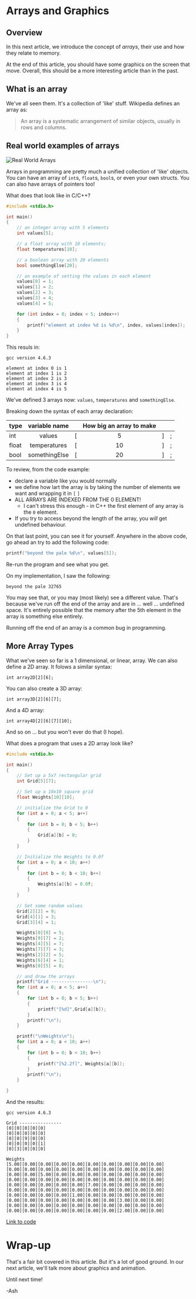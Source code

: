 # Arrays and Graphics

## Overview

In this next article, we introduce the concept of _arrays_, their use and how they relate to memory.

At the end of this article, you should have some graphics on the screen that move. Overall, this should be a more interesting article than in the past.

## What is an array

We've all seen them. It's a collection of 'like' stuff. Wikipedia defines an array as:

> An array is a systematic arrangement of similar objects, usually in rows and columns.

## Real world examples of arrays

![Real World Arrays](images/realworldarrays.png)

Arrays in programming are pretty much a unified collection of 'like' objects. You can have an array of `int`s, `float`s, `bool`s, or even your own structs. You can also have arrays of pointers too!

What does that look like in C/C++?

``` C++
#include <stdio.h>

int main() 
{
    // an integer array with 5 elements
    int values[5];

    // a float array with 10 elements;
    float temperatures[10];

    // a boolean array with 20 elements
    bool somethingElse[20];

    // an example of setting the values in each element
    values[0] = 1;
    values[1] = 2;
    values[2] = 3;
    values[3] = 4;
    values[4] = 5;

    for (int index = 0; index < 5; index++)
    {
        printf("element at index %d is %d\n", index, values[index]);
    }
}
```

This resuls in:

``` Prompt
gcc version 4.6.3
   
element at index 0 is 1
element at index 1 is 2
element at index 2 is 3
element at index 3 is 4
element at index 4 is 5
```

We've defined 3 arrays now: `values`, `temperatures` and `somethingElse`.

Breaking down the syntax of each array declaration:

| type | variable name |   | How big an array to make | | |
| ---- |:-------------:| - |:------------------------:|-|-|
| int  | values        | [ | 5 | ] | ; |
| float | temperatures | [ | 10 | ] | ; |
| bool | somethingElse | [ | 20 | ] | ; |


To review, from the code example:

- declare a variable like you would normally
- we define how lart the array is by taking the number of elements we want and wrapping it in `[` `]`
- ALL ARRAYS ARE INDEXED FROM THE 0 ELEMENT!
    - I can't stress this enough - in C++ the first element of any array is the `0` element.
- If you try to access beyond the length of the array, you _will_ get undefined behaviour.

On that last point, you can see it for yourself. Anywhere in the above code, go ahead an try to add the following code:

``` C++
printf("beyond the pale %d\n", values[5]);
```

Re-run the program and see what you get.

On my implementation, I saw the following:

``` Prompt
beyond the pale 32765
```

You may see that, or you may (most likely) see a different value. That's because we've run off the end of the array and are in ... well ... undefined space. It's entirely possible that the memory after the 5th element in the array is something else entirely.

Running off the end of an array is a common bug in programming.

## More Array Types

What we've seen so far is a 1 dimensional, or linear, array.  We can also define a 2D array. It folows a similar syntax:

`int array2D[2][6];`

You can also create a 3D array:

`int array3D[2][6][7];`

And a 4D array:

`int array4D[2][6][7][10];`

And so on ... but you won't ever do that (I hope).

What does a program that uses a 2D array look like?

``` C++
#include <stdio.h>

int main()
{
    // Set up a 5x7 rectangular grid
    int Grid[5][7];

    // Set up a 10x10 square grid
    float Weights[10][10];

    // initialize the Grid to 0
    for (int a = 0; a < 5; a++)
    {
        for (int b = 0; b < 5; b++)
        {
            Grid[a][b] = 0;
        }
    }

    // Initialize the Weights to 0.0f
    for (int a = 0; a < 10; a++)
    {
        for (int b = 0; b < 10; b++)
        {
            Weights[a][b] = 0.0f;
        }
    }

    // Set some random values
    Grid[2][2] = 9;
    Grid[4][1] = 3;
    Grid[3][4] = 1;

    Weights[0][0] = 5;
    Weights[9][7] = 2;
    Weights[4][5] = 7;
    Weights[7][7] = 3;
    Weights[2][2] = 5;
    Weights[6][4] = 1;
    Weights[0][5] = 8;

    // and draw the arrays
    printf("Grid ----------------\n");
    for (int a = 0; a < 5; a++)
    {
        for (int b = 0; b < 5; b++)
        {
            printf("[%d]",Grid[a][b]);
        }
        printf("\n");
    }

    printf("\nWeights\n");
    for (int a = 0; a < 10; a++)
    {
        for (int b = 0; b < 10; b++)
        {
            printf("[%2.2f]", Weights[a][b]);
        }
        printf("\n");
    }

}
```

And the results:

``` Prompt
gcc version 4.6.3

Grid ----------------
[0][0][0][0][0]
[0][0][0][0][0]
[0][0][9][0][0]
[0][0][0][0][1]
[0][3][0][0][0]

Weights
[5.00][0.00][0.00][0.00][0.00][8.00][0.00][0.00][0.00][0.00]
[0.00][0.00][0.00][0.00][0.00][0.00][0.00][0.00][0.00][0.00]
[0.00][0.00][5.00][0.00][0.00][0.00][0.00][0.00][0.00][0.00]
[0.00][0.00][0.00][0.00][0.00][0.00][0.00][0.00][0.00][0.00]
[0.00][0.00][0.00][0.00][0.00][7.00][0.00][0.00][0.00][0.00]
[0.00][0.00][0.00][0.00][0.00][0.00][0.00][0.00][0.00][0.00]
[0.00][0.00][0.00][0.00][1.00][0.00][0.00][0.00][0.00][0.00]
[0.00][0.00][0.00][0.00][0.00][0.00][0.00][3.00][0.00][0.00]
[0.00][0.00][0.00][0.00][0.00][0.00][0.00][0.00][0.00][0.00]
[0.00][0.00][0.00][0.00][0.00][0.00][0.00][2.00][0.00][0.00]
```

[Link to code](https://repl.it/@Nuclearfossil/MultiDimentionalArray)

# Wrap-up

That's a fair bit covered in this article. But it's a lot of good ground. In our next article, we'll talk more about graphics and animation.

Until next time!

-Ash